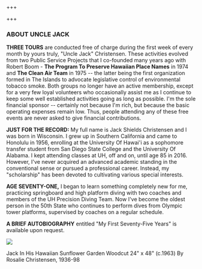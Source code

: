 +++

+++
<h3>ABOUT UNCLE JACK</h3> <p> <strong>THREE TOURS</strong> are conducted free of charge during the first week of every month by yours truly, "Uncle Jack" Christensen. These activities evolved from two Public Service Projects that I co-founded many years ago with Robert Boom -­ <strong>The Program To Preserve Hawaiian Place Names</strong> in 1974 and <strong>The Clean Air Team</strong> in 1975 -- the latter being the first organization formed in The Islands to advocate legislative control of environmental tobacco smoke. Both groups no longer have an active membership, except for a very few loyal volunteers who occasionally assist me as I continue to keep some well established activities going as long as possible. I'm the sole financial sponsor -- certainly not because I'm rich, but because the basic operating expenses remain low. Thus, people attending any of these free events are never asked to give financial contributions. </p> <p> <strong>JUST FOR THE RECORD:</strong> My full name is Jack Shields Christensen and I was born in Wisconsin. I grew up in Southern California and came to Honolulu in 1956, enrolling at the University Of Hawai'i as a sophomore transfer student from San Diego State College and the University Of Alabama. I kept attending classes at UH, off and on, until age 85 in 2016. However, I've never acquired an advanced academic standing in the conventional sense or pursued a professional career. Instead, my "scholarship" has been devoted to cultivating various special interests. </p> <p> <strong> AGE SEVENTY-ONE,</strong> I began to learn something completely new for me, practicing springboard and high platform diving with two coaches and members of the UH Precision Diving Team. Now I've become the oldest person in the 50th State who continues to perform dives from Olympic tower platforms, supervised by coaches on a regular schedule. </p> <p> <strong>A BRIEF AUTOBIOGRAPHY</strong> entitled "My First Seventy-Five Years" is available upon request. 

![](/jack-in-his-hawaiian-sunflower-garden-woodcut-by-rosalie-christensen.png)

Jack In His Hawaiian Sunflower Garden Woodcut 24" x 48" (c.1963) By Rosalie Christensen, 1936-98 </p>